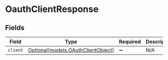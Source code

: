 # OauthClientResponse


## Fields

| Field                                                                | Type                                                                 | Required                                                             | Description                                                          |
| -------------------------------------------------------------------- | -------------------------------------------------------------------- | -------------------------------------------------------------------- | -------------------------------------------------------------------- |
| `client`                                                             | [Optional[models.OAuthClientObject]](../models/oauthclientobject.md) | :heavy_minus_sign:                                                   | N/A                                                                  |